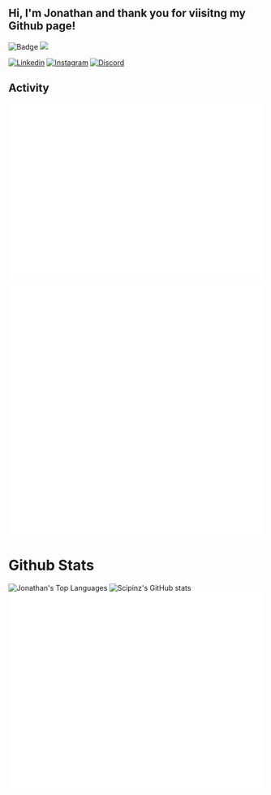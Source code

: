 ## Hi, I'm Jonathan and thank you for viisitng my Github page!

![Badge](https://visitor-counter-badge.vercel.app/api/Scipinz/Scipinz) <a href="https://www.github.com/Scipinz" target="_blank" rel="noreferrer"><img
src="https://img.shields.io/github/followers/Scipinz?logo=github&style=for-the-badge&color=0891b2&labelColor=1c1917" /></a>

[![Linkedin](https://img.shields.io/static/v1?label=&message=Linkedin&color=0E7FBF&&&style=flat&logo=linkedin&logoColor=white)](https://www.linkedin.com/in/jonathan-blok/)
[![Instagram](https://img.shields.io/badge/-Instagram-c13584?style=flat&labelColor=c13584&logo=instagram&logoColor=white)](https://www.instagram.com/jona_thanb/)
[![Discord](https://img.shields.io/static/v1?label=&labelColor=6E85D3&message=Discord&color=555555&style=flat&logo=discord&logoColor=white)](https://discord.com/users/Scipinz#1832)

## Activity
![Isocalendar](/metrics.plugin.isocalendar.fullyear.svg)
![History](/metrics.plugin.lines.history.svg)

# Github Stats
![Jonathan's Top Languages](https://github-readme-stats.vercel.app/api/top-langs/?username=Scipinz&layout=compact&theme=radical)
![Scipinz's GitHub stats](https://github-readme-stats.vercel.app/api?username=Scipinz&show_icons=true&theme=radical)
![Metrics](/github-metrics.svg)
